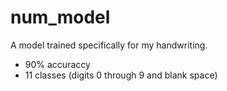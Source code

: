 # num_model
A model trained specifically for my handwriting.

- 90% accuraccy
- 11 classes (digits 0 through 9 and blank space)
